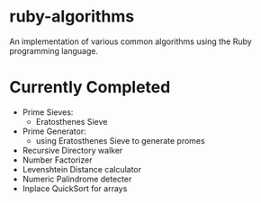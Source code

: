 ruby-algorithms
===============

An implementation of various common algorithms using the Ruby programming language.

Currently Completed
===================
- Prime Sieves:
    - Eratosthenes Sieve
- Prime Generator:
    - using Eratosthenes Sieve to generate promes
- Recursive Directory walker
- Number Factorizer
- Levenshtein Distance calculator
- Numeric Palindrome detecter
- Inplace QuickSort for arrays
